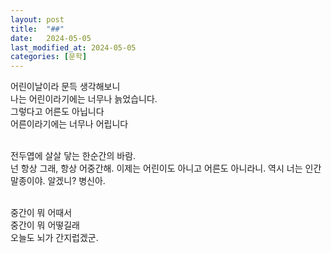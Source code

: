 ```yaml
---
layout: post
title:  "##"
date:   2024-05-05
last_modified_at: 2024-05-05
categories: [문학]
---
```


어린이날이라 문득 생각해보니<br>
나는 어린이라기에는 너무나 늙었습니다.<br>
그렇다고 어른도 아닙니다<br>
어른이라기에는 너무나 어립니다<br><br>

전두엽에 살살 닿는 한순간의 바람.<br>
넌 항상 그래, 항상 어중간해. 이제는 어린이도 아니고 어른도 아니라니. 역시 너는 인간 말종이야. 알겠니? 병신아.<br><br>

중간이 뭐 어때서<br>
중간이 뭐 어떻길래<br>
오늘도 뇌가 간지럽겠군.
